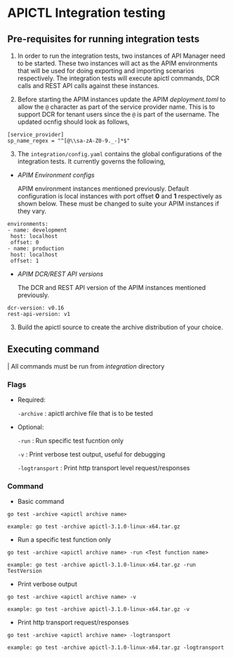 # APICTL Integration testing

## Pre-requisites for running integration tests
1. In order to run the integration tests, two instances of API Manager need to be started. These two instances will act as the APIM environments that will be used for doing exporting and importing scenarios respectively. The integration tests will execute apictl commands, DCR calls and REST API calls against these instances.

2. Before starting the APIM instances update the APIM *deployment.toml* to allow the `@` character as part of the service provider name. This is to support DCR for tenant users since the `@` is part of the username. The updated ocnfig should look as follows,

```
[service_provider]
sp_name_regex = "^[@\\sa-zA-Z0-9._-]*$"
```

3. The `integration/config.yaml` contains the global configurations of the integration tests. It currently governs the following,

- *APIM Environment configs* 

  APIM environment instances mentioned previously. Default configuration is local instances with port offset **0** and **1** respectively as shown below. These must be changed to suite your APIM instances if they vary.

 ```
 environments:
- name: development
  host: localhost
  offset: 0
- name: production
  host: localhost
  offset: 1
```
   
   

- *APIM DCR/REST API versions*

   The DCR and REST API version of the APIM instances mentioned previously.

```
dcr-version: v0.16
rest-api-version: v1
```


3. Build the apictl source to create the archive distribution of your choice.


## Executing command

| All commands must be run from *integration* directory

### Flags ###

- Required:

   `-archive` :  apictl archive file that is to be tested

- Optional:

   `-run` : Run specific test fucntion only

   `-v` : Print verbose test output, useful for debugging

   `-logtransport` : Print http transport level request/responses



### Command ###

- Basic command

```
go test -archive <apictl archive name>

example: go test -archive apictl-3.1.0-linux-x64.tar.gz

```

- Run a specific test function only

```
go test -archive <apictl archive name> -run <Test function name>

example: go test -archive apictl-3.1.0-linux-x64.tar.gz -run TestVersion
```

- Print verbose output

```
go test -archive <apictl archive name> -v

example: go test -archive apictl-3.1.0-linux-x64.tar.gz -v
```

- Print http transport request/responses

```
go test -archive <apictl archive name> -logtransport

example: go test -archive apictl-3.1.0-linux-x64.tar.gz -logtransport
```